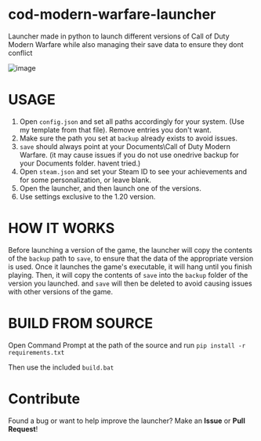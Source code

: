 # cod-modern-warfare-launcher
Launcher made in python to launch different versions of Call of Duty Modern Warfare while also managing their save data to ensure they dont conflict

![image](https://github.com/user-attachments/assets/47f5bcde-577c-4e2f-8c11-dd055d7e268b)

# USAGE

1. Open ``config.json`` and set all paths accordingly for your system. (Use my template from that file). Remove entries you don't want.
2. Make sure the path you set at ``backup`` already exists to avoid issues.
3. ``save`` should always point at your Documents\Call of Duty Modern Warfare. (it may cause issues if you do not use onedrive backup for your Documents folder. havent tried.)
4. Open ``steam.json`` and set your Steam ID to see your achievements and for some personalization, or leave blank.
5. Open the launcher, and then launch one of the versions.
6. Use settings exclusive to the 1.20 version.

# HOW IT WORKS

Before launching a version of the game, the launcher will copy the contents of the ``backup`` path to ``save``, to ensure that the data of the appropriate version is used. Once it launches the game's executable, it will hang until you finish playing. Then, it will copy the contents of ``save`` into the ``backup`` folder of the version you launched. and ``save`` will then be deleted to avoid causing issues with other versions of the game.

# BUILD FROM SOURCE

Open Command Prompt at the path of the source and run ``pip install -r requirements.txt``

Then use the included ``build.bat``

# Contribute

Found a bug or want to help improve the launcher? Make an **Issue** or **Pull Request**! 


